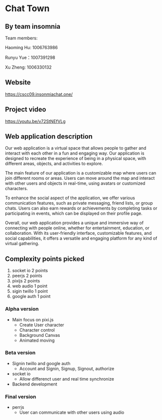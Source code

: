 # Chat Town

## By team insomnia

Team members:

Haoming Hu: 1006763986

Runyu Yue：1007391298

Xu Zheng: 1006330132

## Website
https://cscc09.insonmiachat.one/

## Project video
https://youtu.be/v72StNEfVLg

## Web application description

Our web application is a virtual space that allows people to gather and interact with each other in a fun and engaging way. Our application is designed to recreate the experience of being in a physical space, with different areas, objects, and activities to explore.

The main feature of our application is a customizable map where users can join different rooms or areas. Users can move around the map and interact with other users and objects in real-time, using avatars or customized characters.

To enhance the social aspect of the application, we offer various communication features, such as private messaging, friend lists, or group chats. Users can also earn rewards or achievements by completing tasks or participating in events, which can be displayed on their profile page.

Overall, our web application provides a unique and immersive way of connecting with people online, whether for entertainment, education, or collaboration. With its user-friendly interface, customizable features, and social capabilities, it offers a versatile and engaging platform for any kind of virtual gathering.

## Complexity points picked

1. socket io 2 points
2. peerjs 2 points
3. pixijs 2 points
4. web audio 1 point
5. sigin twillo 1 point
6. google auth 1 point

### Alpha version

- Main focus on pixi.js
  - Create User character
  - Character control
  - Background Canvas
  - Animated moving

### Beta version

- Signin twillo and google auth
  - Account and Signin, Signup, Signout, authorize
- socket io
  - Allow differenct user and real time synchronize
- Backend development

### Final version

- perrjs
  - User can communicate with other users using audio
